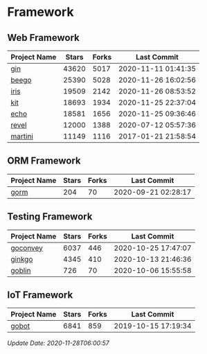 # Framework

## Web Framework
| Project Name | Stars | Forks | Last Commit |
| ------------ | ----- | ----- | ----------- |
| [gin](https://github.com/gin-gonic/gin) | 43620 | 5017 | 2020-11-11 01:41:35 |
| [beego](https://github.com/astaxie/beego) | 25390 | 5028 | 2020-11-26 16:02:56 |
| [iris](https://github.com/kataras/iris) | 19509 | 2142 | 2020-11-26 08:53:52 |
| [kit](https://github.com/go-kit/kit) | 18693 | 1934 | 2020-11-25 22:37:04 |
| [echo](https://github.com/labstack/echo) | 18581 | 1656 | 2020-11-25 09:36:46 |
| [revel](https://github.com/revel/revel) | 12000 | 1388 | 2020-07-12 05:57:36 |
| [martini](https://github.com/go-martini/martini) | 11149 | 1116 | 2017-01-21 21:58:54 |

## ORM Framework
| Project Name | Stars | Forks | Last Commit |
| ------------ | ----- | ----- | ----------- |
| [gorm](https://github.com/jinzhu/gorm) | 204 | 70 | 2020-09-21 02:28:17 |

## Testing Framework
| Project Name | Stars | Forks | Last Commit |
| ------------ | ----- | ----- | ----------- |
| [goconvey](https://github.com/smartystreets/goconvey) | 6037 | 446 | 2020-10-25 17:47:07 |
| [ginkgo](https://github.com/onsi/ginkgo) | 4345 | 410 | 2020-10-13 21:46:36 |
| [goblin](https://github.com/franela/goblin) | 726 | 70 | 2020-10-06 15:55:58 |

## IoT Framework
| Project Name | Stars | Forks | Last Commit |
| ------------ | ----- | ----- | ----------- |
| [gobot](https://github.com/hybridgroup/gobot) | 6841 | 859 | 2019-10-15 17:19:34 |

*Update Date: 2020-11-28T06:00:57*